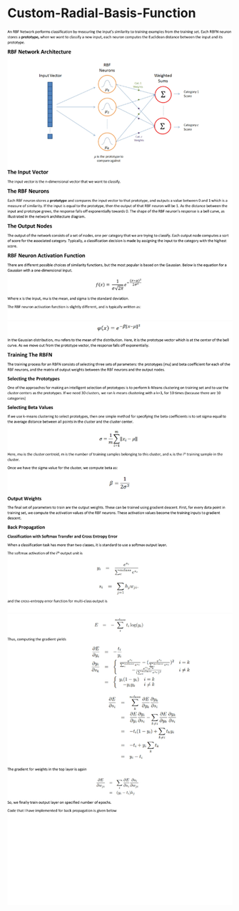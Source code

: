 # Custom-Radial-Basis-Function
![](https://github.com/hahmadraza/Custom-Radial-Basis-Function/blob/master/Images/0001.jpg)
![](https://github.com/hahmadraza/Custom-Radial-Basis-Function/blob/master/Images/0002.jpg)
![](https://github.com/hahmadraza/Custom-Radial-Basis-Function/blob/master/Images/0003.jpg)
